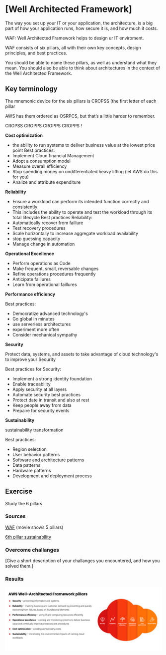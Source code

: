 # [Well Architected Framework]

The way you set up your IT or your application, the architecture, is a big part of how your application runs, how secure it is, and how much it costs.

WAF: Well Architected Framework helps to design ur IT enviroment. 

WAF consists of six pillars, all with their own key concepts, design principles, and best practices. 

You should be able to name these pillars, as well as understand what they mean. You should also be able to think about architectures in the context of the Well Architected Framework.

## Key terminology

The mnemonic device for the six pillars is CROPSS (the first letter of each pillar

AWS has them ordered as OSRPCS, but that’s a little harder to remember.

CROPSS CROPPS CROPPS CROPPS !

**Cost optimization**

- the ability to run systems to deliver business value at the lowest price point
Best practices:
- Implement Cloud financial Management
- Adopt a consumption model
- Measure overall efficiency 
- Stop spending money on undifferentiated heavy lifting (let AWS do this for you)
- Analize and attribute expenditure

**Reliability**

- Ensure a workload can perform its intended function correctly and consistently
- This includes the ability to operate and test the workload through its total lifecycle
Best practices Reliability:
- Automatically recover from faillure
- Test recovery procedures
- Scale horizontally to increase aggregate workload availability
- stop guessing capacity
- Manage change in automation

**Operational Excellence**

- Perform operations as Code
- Make frequent, small, reversable changes
- Refine operations procedures frequently
- Anticipate faillures
- Learn from operational faillures


**Performance efficiency**

Best practices: 
- Democratize advanced technology's
- Go global in minutes
- use serverless architectures
- experiment more often
- Consider mechanical sympathy 

**Security**

Protect data, systems, and assets to take advantage of cloud technology's to improve your Security

Best practices for Security:
- Implement a strong identity foundation
- Enable traceability
- Apply security at all layers
- Automate security best practices
- Protect date in transit and also at rest
- Keep people away from data
- Prepaire for security events 

**Sustainability**

sustainability transformation

Best practices: 
- Region selection
- User behavior patterns
- Software and architecture patterns
- Data patterns
- Hardware patterns
- Development and deployment process

## Exercise
Study the 6 pillars

### Sources

[WAF](https://www.youtube.com/watch?v=x6DIk0_2Goo) (movie shows 5 pillars)

[6th pillar sustainability](https://docs.aws.amazon.com/wellarchitected/latest/sustainability-pillar/best-practices-for-sustainability-in-the-cloud.html)

### Overcome challanges
[Give a short description of your challanges you encountered, and how you solved them.]

### Results

![6pillars](../00_includes/6pillars.png)